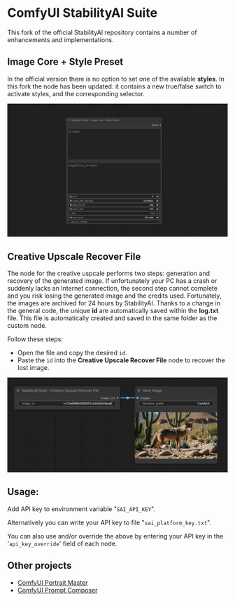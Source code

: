 # ComfyUI StabilityAI Suite

This fork of the official StabilityAI repository contains a number of enhancements and implementations.

## Image Core + Style Preset

In the official version there is no option to set one of the available __styles__. In this fork the node has been updated: it contains a new true/false switch to activate styles, and the corresponding selector.

![Image Core + Style Preset](/images/image_core_style.png)

## Creative Upscale Recover File 

The node for the creative uspcale performs two steps: generation and recovery of the generated image. If unfortunately your PC has a crash or suddenly lacks an Internet connection, the second step cannot complete and you risk losing the generated image and the credits used. Fortunately, the images are archived for 24 hours by StabilityAI.
Thanks to a change in the general code, the  unique __id__ are automatically saved within the __log.txt__ file. This file is automatically created and saved in the same folder as the custom node.

Follow these steps:

- Open the file and copy the desired `id`.
- Paste the `id` into the __Creative Upscale Recover File__ node to recover the lost image.

![Creative Upscale Recover File](/images/creative_upscale_recover_file.png)

## Usage:

Add API key to environment variable "`SAI_API_KEY`".

Alternatively you can write your API key to file "`sai_platform_key.txt`".

You can also use and/or override the above by entering your API key in the '`api_key_override`' field of each node.

## Other projects

- [ComfyUI Portrait Master](https://github.com/florestefano1975/comfyui-portrait-master/)
- [ComfyUI Prompt Composer](https://github.com/florestefano1975/comfyui-prompt-composer/)